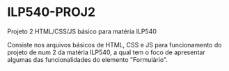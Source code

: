 # ILP540-PROJ2
Projeto 2 HTML/CSS/JS básico para matéria ILP540

Consiste nos arquivos básicos de HTML, CSS e JS para funcionamento do projeto de num 2 da matéria ILP540, a qual tem o foco de apresentar algumas das funcionalidades do elemento "Formulário".
